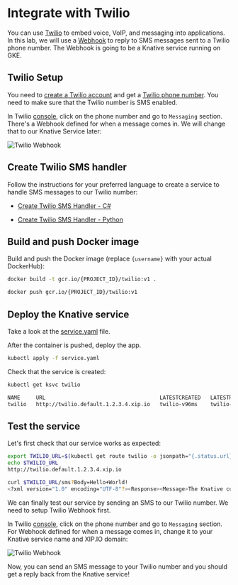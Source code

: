 # Integrate with Twilio

You can use [Twilio](https://www.twilio.com/) to embed voice, VoIP, and messaging into applications. In this lab, we will use a [Webhook](https://www.twilio.com/docs/glossary/what-is-a-webhook) to reply to SMS messages sent to a Twilio phone number. The Webhook is going to be a Knative service running on GKE.

## Twilio Setup

You need to [create a Twilio account](https://www.twilio.com/try-twilio) and get a [Twilio phone number](https://www.twilio.com/docs/usage/tutorials/how-to-use-your-free-trial-account#get-your-first-twilio-phone-number). You need to make sure that the Twilio number is SMS enabled.

In Twilio [console](https://www.twilio.com/console), click on the phone number and go to `Messaging` section. There's a Webhook defined for when a message comes in. We will change that to our Knative Service later:

![Twilio Webhook](./images/twilio-webhook.png)

## Create Twilio SMS handler

Follow the instructions for your preferred language to create a service to handle SMS messages to our Twilio number:

* [Create Twilio SMS Handler - C#](twiliointegration-csharp.md)

* [Create Twilio SMS Handler - Python](twiliointegration-python.md)

## Build and push Docker image

Build and push the Docker image (replace `{username}` with your actual DockerHub):

```bash
docker build -t gcr.io/{PROJECT_ID}/twilio:v1 .

docker push gcr.io/{PROJECT_ID}/twilio:v1
```

## Deploy the Knative service

Take a look at the [service.yaml](../serving/twilio/service.yaml) file.

After the container is pushed, deploy the app.

```bash
kubectl apply -f service.yaml
```

Check that the service is created:

```bash
kubectl get ksvc twilio

NAME     URL                                    LATESTCREATED   LATESTREADY    READY   REASON
twilio   http://twilio.default.1.2.3.4.xip.io   twilio-v96ms    twilio-v96ms   True
```

## Test the service

Let's first check that our service works as expected:

```bash
export TWILIO_URL=$(kubectl get route twilio -o jsonpath="{.status.url}")
echo $TWILIO_URL
http://twilio.default.1.2.3.4.xip.io

curl $TWILIO_URL/sms?Body=Hello+World!
<?xml version="1.0" encoding="UTF-8"?><Response><Message>The Knative copy cat says: Hello World!</Message></Response>
```

We can finally test our service by sending an SMS to our Twilio number. We need to setup Twilio Webhook first.

In Twilio [console](https://www.twilio.com/console), click on the phone number and go to `Messaging` section. For Webhook defined for when a message comes in, change it to your Knative service name and XIP.IO domain:

![Twilio Webhook](./images/twilio-webhook-custom.png)

Now, you can send an SMS message to your Twilio number and you should get a reply back from the Knative service!
